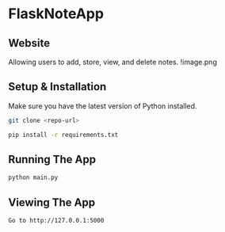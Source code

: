 # FlaskNoteApp

## Website

Allowing users to add, store, view, and delete notes.
!image.png



## Setup & Installation
Make sure you have the latest version of Python installed.
```bash
git clone <repo-url>
```
```bash
pip install -r requirements.txt
```

## Running The App 
```bash
python main.py
```

## Viewing The App
```bash
Go to http://127.0.0.1:5000